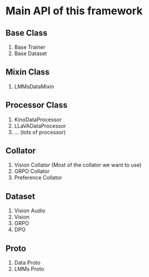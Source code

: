 
# Main API of this framework

## Base Class
1. Base Trainer
2. Base Dataset

## Mixin Class
1. LMMsDataMixin

## Processor Class
1. KinoDataProcessor
2. LLaVADataProcessor
3. ... (lots of processor)

## Collator
1. Vision Collator (Most of the collator we want to use)
2. GRPO Collator
3. Preference Collator

## Dataset
1. Vision Audio
2. Vision
3. GRPO
4. DPO

## Proto
1. Data Proto
2. LMMs Proto